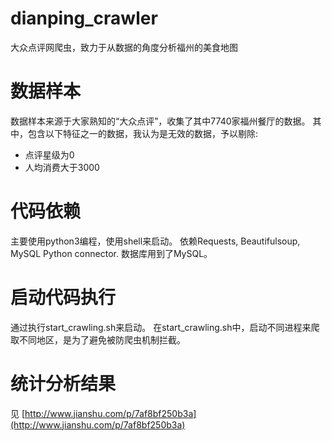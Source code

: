 # dianping_crawler
大众点评网爬虫，致力于从数据的角度分析福州的美食地图

# 数据样本

数据样本来源于大家熟知的“大众点评”，收集了其中7740家福州餐厅的数据。
其中，包含以下特征之一的数据，我认为是无效的数据，予以剔除:
* 点评星级为0
* 人均消费大于3000

# 代码依赖
主要使用python3编程，使用shell来启动。
依赖Requests, Beautifulsoup, MySQL Python connector. 数据库用到了MySQL。

# 启动代码执行
通过执行start_crawling.sh来启动。
在start_crawling.sh中，启动不同进程来爬取不同地区，是为了避免被防爬虫机制拦截。

# 统计分析结果
见 [http://www.jianshu.com/p/7af8bf250b3a](http://www.jianshu.com/p/7af8bf250b3a)
